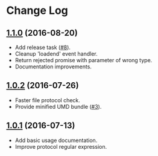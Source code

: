 # Change Log

## [1.1.0] \(2016-08-20\)
- Add release task ([#8]).
- Cleanup 'loadend' event handler.
- Return rejected promise with parameter of wrong type.
- Documentation improvements.

## [1.0.2] \(2016-07-26\)
- Faster file protocol check.
- Provide minified UMD bundle ([#3]).

## [1.0.1] \(2016-07-13\)
- Add basic usage documentation.
- Improve protocol regular expression.

[#3]: https://github.com/tiago/ng-xhr-promisify/issues/3
[#8]: https://github.com/tiago/ng-xhr-promisify/issues/8

[1.0.1]: https://github.com/tiago/ng-xhr-promisify/compare/v1.0.0...v1.0.1
[1.0.2]: https://github.com/tiago/ng-xhr-promisify/compare/v1.0.1...v1.0.2
[1.1.0]: https://github.com/tiago/ng-xhr-promisify/compare/v1.0.2...v1.1.0
